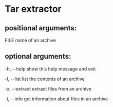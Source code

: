 # Tar extractor

## positional arguments:
  FILE           name of an archive

## optional arguments:
  -h, --help     show this help message and exit
  
  -l, --list     list the contents of an archive
  
  -x, --extract  extract files from an archive
  
  -i, --info     get information about files in an archive
